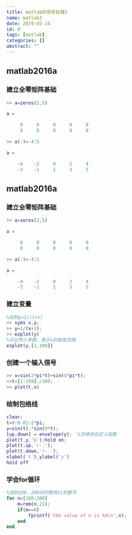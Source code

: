 ```yaml
---
title: matlab的信号处理1
name: matlab3
date: 2019-05-14
id: 0
tags: [matlab]
categories: []
abstract: ""
---
```



## matlab2016a

### 建立全零矩阵基础

```matlab
>> a=zeros(2,5)

a =

     0     0     0     0     0
     0     0     0     0     0

>> a(:)=-4:5

a =

    -4    -2     0     2     4
    -3    -1     1     3     5

```

### 
<!--more-->


## matlab2016a

### 建立全零矩阵基础

```matlab
>> a=zeros(2,5)

a =

     0     0     0     0     0
     0     0     0     0     0

>> a(:)=-4:5

a =

    -4    -2     0     2     4
    -3    -1     1     3     5

```

### <!--more-->建立变量

```matlab
%绘制y=1/(1+x)
>> syms x,y;
>> y=1/(x+1);
>> ezplot(y)
%可以传入参数，表示x的取值范围
ezplot(y,[1,100])
```

### 创建一个输入信号

```matlab
>> x=sin(2*pi*t)+sin(4*pi*t);
>>t=[1:199]./100;
>> plot(t,x)
```

### 绘制包络线

```matlab
clear;
t=0:0.01:2*pi;
y=sin(t).*sin(9*t);
[up,down] = envelope(y);  %包络线自定义函数
plot(t,y,'b');hold on;
plot(t,up,'r-.');
plot(t,down,'r-.');
xlabel('t'),ylabel('y')
hold off
```

### 学会for循环

```matlab
%找到100，200间的整除21的数字
for n=[100:200]
    m=rem(n,21);
    if(m==0)
        fprintf('the value of n is %d\n',n);
    end
end
```

